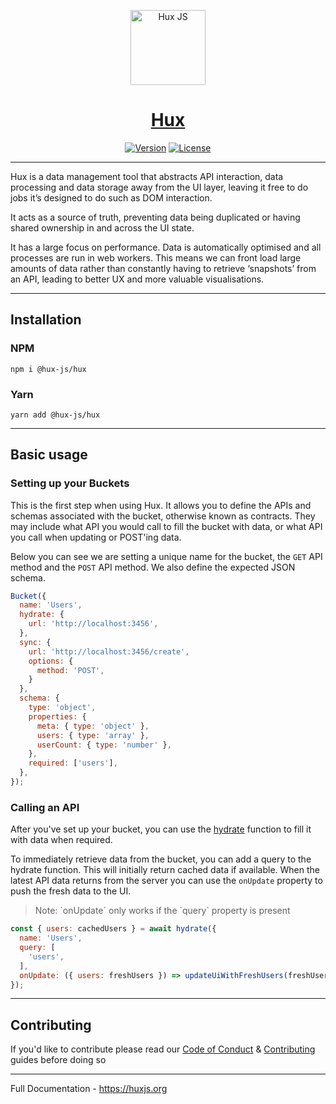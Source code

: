 <p align="center">
  <a href="https://huxjs.org" target="_blank" rel="noopener noreferrer">
    <img src="https://avatars1.githubusercontent.com/u/74376133?s=200&v=4" alt="Hux JS" width="120"/>
  </a>
</p>

<h1 align="center"><a href="https://huxjs.org" target="_blank" rel="noopener noreferrer">Hux</a></h1>

<p align="center">
  <a href="https://www.npmjs.com/package/@hux-js/hux"><img src="https://img.shields.io/badge/npm-v0.1.0-blue" alt="Version"></a>
  <a href="https://www.npmjs.com/package/@hux-js/hux"><img src="https://img.shields.io/badge/license-MIT-blue.svg" alt="License"></a>
</p>

---

Hux is a data management tool that abstracts API interaction, data processing and data storage away from the UI layer, leaving it free to do jobs it’s designed to do such as DOM interaction.

It acts as a source of truth, preventing data being duplicated or having shared ownership in and across the UI state.

It has a large focus on performance. Data is automatically optimised and all processes are run in web workers. This means we can front load large amounts of data rather than constantly having to retrieve ‘snapshots’ from an API, leading to better UX and more valuable visualisations.

---

## Installation

### NPM

```
npm i @hux-js/hux
```

### Yarn

```
yarn add @hux-js/hux
```

---

## Basic usage

### Setting up your Buckets

This is the first step when using Hux. It allows you to define the APIs and schemas associated with the bucket, otherwise known as contracts. They may include what API you would call to fill the bucket with data, or what API you call when updating or POST'ing data.

Below you can see we are setting a unique name for the bucket, the `GET` API method and the `POST` API method. We also define the expected JSON schema.


```js
Bucket({
  name: 'Users',
  hydrate: {
    url: 'http://localhost:3456',
  },
  sync: {
    url: 'http://localhost:3456/create',
    options: {
      method: 'POST',
    }
  },
  schema: {
    type: 'object',
    properties: {
      meta: { type: 'object' },
      users: { type: 'array' },
      userCount: { type: 'number' },
    },
    required: ['users'],
  },
});
```

### Calling an API

After you've set up your bucket, you can use the [hydrate](https://huxjs.org/docs/api-reference#hydrate) function to fill it with data when required.

To immediately retrieve data from the bucket, you can add a query to the hydrate function. This will initially return cached data if available. When the latest API data returns from the server you can use the `onUpdate` property to push the fresh data to the UI.

<blockquote>Note: `onUpdate` only works if the `query` property is present</blockquote>

```js
const { users: cachedUsers } = await hydrate({
  name: 'Users',
  query: [
    'users',
  ],
  onUpdate: ({ users: freshUsers }) => updateUiWithFreshUsers(freshUsers)
});
```

---

## Contributing

If you'd like to contribute please read our [Code of Conduct](https://github.com/hux-js/hux/blob/develop/CODE_OF_CONDUCT.md) & [Contributing](https://github.com/hux-js/hux/blob/develop/CONTRIBUTING.md) guides before doing so

---

Full Documentation - https://huxjs.org